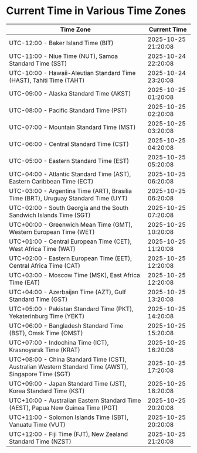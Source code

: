 # Current Time in Various Time Zones

| Time Zone | Current Time |
|-----------|--------------|
| UTC-12:00 - Baker Island Time (BIT) | 2025-10-25 21:20:08 |
| UTC-11:00 - Niue Time (NUT), Samoa Standard Time (SST) | 2025-10-24 22:20:08 |
| UTC-10:00 - Hawaii-Aleutian Standard Time (HAST), Tahiti Time (TAHT) | 2025-10-24 23:20:08 |
| UTC-09:00 - Alaska Standard Time (AKST) | 2025-10-25 01:20:08 |
| UTC-08:00 - Pacific Standard Time (PST) | 2025-10-25 02:20:08 |
| UTC-07:00 - Mountain Standard Time (MST) | 2025-10-25 03:20:08 |
| UTC-06:00 - Central Standard Time (CST) | 2025-10-25 04:20:08 |
| UTC-05:00 - Eastern Standard Time (EST) | 2025-10-25 05:20:08 |
| UTC-04:00 - Atlantic Standard Time (AST), Eastern Caribbean Time (ECT) | 2025-10-25 06:20:08 |
| UTC-03:00 - Argentina Time (ART), Brasília Time (BRT), Uruguay Standard Time (UYT) | 2025-10-25 06:20:08 |
| UTC-02:00 - South Georgia and the South Sandwich Islands Time (SGT) | 2025-10-25 07:20:08 |
| UTC±00:00 - Greenwich Mean Time (GMT), Western European Time (WET) | 2025-10-25 10:20:08 |
| UTC+01:00 - Central European Time (CET), West Africa Time (WAT) | 2025-10-25 11:20:08 |
| UTC+02:00 - Eastern European Time (EET), Central Africa Time (CAT) | 2025-10-25 12:20:08 |
| UTC+03:00 - Moscow Time (MSK), East Africa Time (EAT) | 2025-10-25 12:20:08 |
| UTC+04:00 - Azerbaijan Time (AZT), Gulf Standard Time (GST) | 2025-10-25 13:20:08 |
| UTC+05:00 - Pakistan Standard Time (PKT), Yekaterinburg Time (YEKT) | 2025-10-25 14:20:08 |
| UTC+06:00 - Bangladesh Standard Time (BST), Omsk Time (OMST) | 2025-10-25 15:20:08 |
| UTC+07:00 - Indochina Time (ICT), Krasnoyarsk Time (KRAT) | 2025-10-25 16:20:08 |
| UTC+08:00 - China Standard Time (CST), Australian Western Standard Time (AWST), Singapore Time (SGT) | 2025-10-25 17:20:08 |
| UTC+09:00 - Japan Standard Time (JST), Korea Standard Time (KST) | 2025-10-25 18:20:08 |
| UTC+10:00 - Australian Eastern Standard Time (AEST), Papua New Guinea Time (PGT) | 2025-10-25 20:20:08 |
| UTC+11:00 - Solomon Islands Time (SBT), Vanuatu Time (VUT) | 2025-10-25 20:20:08 |
| UTC+12:00 - Fiji Time (FJT), New Zealand Standard Time (NZST) | 2025-10-25 21:20:08 |
